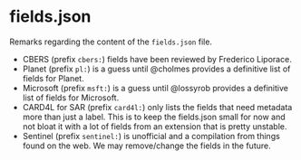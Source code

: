# fields.json

Remarks regarding the content of the `fields.json` file.

* CBERS (prefix `cbers:`) fields have been reviewed by Frederico Liporace.
* Planet (prefix `pl:`) is a guess until @cholmes provides a definitive list of fields for Planet.
* Microsoft (prefix `msft:`) is a guess until @lossyrob provides a definitive list of fields for Microsoft.
* CARD4L for SAR (prefix `card4l:`) only lists the fields that need metadata more than just a label. This is to keep the fields.json small for now and not bloat it with a lot of fields from an extension that is pretty unstable.
* Sentinel (prefix `sentinel:`) is unofficial and a compilation from things found on the web. We may remove/change the fields in the future.